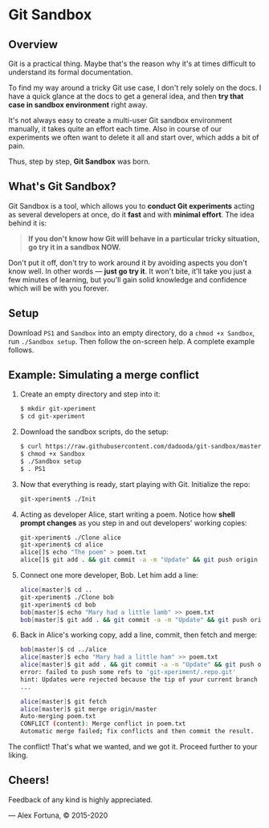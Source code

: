 Git Sandbox
===========

## Overview

Git is a practical thing. Maybe that's the reason why it's at times difficult to understand its formal documentation.

To find my way around a tricky Git use case, I don't rely solely on the docs. I have a quick glance at the docs to get a general idea, and then **try that case in sandbox environment** right away.

It's not always easy to create a multi-user Git sandbox environment manually, it takes quite an effort each time. Also in course of our experiments we often want to delete it all and start over, which adds a bit of pain.

Thus, step by step, **Git Sandbox** was born.

## What's Git Sandbox?

Git Sandbox is a tool, which allows you to **conduct Git experiments** acting as several developers at once, do it **fast** and with **minimal effort**. The idea behind it is:

> **If you don't know how Git will behave in a particular tricky situation, go try it in a sandbox NOW.**

Don't put it off, don't try to work around it by avoiding aspects you don't know well. In other words &mdash; **just go try it**. It won't bite, it'll take you just a few minutes of learning, but you'll gain solid knowledge and confidence which will be with you forever.

## Setup

Download `PS1` and `Sandbox` into an empty directory, do a `chmod +x Sandbox`, run `./Sandbox setup`. Then follow the on-screen help. A complete example follows.

## Example: Simulating a merge conflict

1. Create an empty directory and step into it:

    ```sh
    $ mkdir git-xperiment
    $ cd git-xperiment
    ```

2. Download the sandbox scripts, do the setup:

    ```sh
    $ curl https://raw.githubusercontent.com/dadooda/git-sandbox/master/{PS1,Sandbox} -OO
    $ chmod +x Sandbox
    $ ./Sandbox setup
    $ . PS1
    ```

4. Now that everything is ready, start playing with Git. Initialize the repo:

    ```sh
    git-xperiment$ ./Init
    ```

5. Acting as developer Alice, start writing a poem. Notice how **shell prompt changes** as you step in and out developers' working copies:

    ```sh
    git-xperiment$ ./Clone alice
    git-xperiment$ cd alice
    alice[]$ echo "The poem" > poem.txt
    alice[]$ git add . && git commit -a -m "Update" && git push origin master
    ```

6. Connect one more developer, Bob. Let him add a line:

    ```sh
    alice[master]$ cd ..
    git-xperiment$ ./Clone bob
    git-xperiment$ cd bob
    bob[master]$ echo "Mary had a little lamb" >> poem.txt
    bob[master]$ git add . && git commit -a -m "Update" && git push origin master
    ```

7. Back in Alice's working copy, add a line, commit, then fetch and merge:

    ```sh
    bob[master]$ cd ../alice
    alice[master]$ echo "Mary had a little ham" >> poem.txt
    alice[master]$ git add . && git commit -a -m "Update" && git push origin master
    error: failed to push some refs to 'git-xperiment/.repo.git'
    hint: Updates were rejected because the tip of your current branch is behind
    ...

    alice[master]$ git fetch
    alice[master]$ git merge origin/master
    Auto-merging poem.txt
    CONFLICT (content): Merge conflict in poem.txt
    Automatic merge failed; fix conflicts and then commit the result.
    ```

The conflict! That's what we wanted, and we got it. Proceed further to your liking.

## Cheers!

Feedback of any kind is highly appreciated.

&mdash; Alex Fortuna, &copy; 2015-2020
